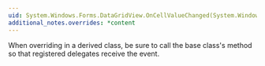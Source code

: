 ```yaml
---
uid: System.Windows.Forms.DataGridView.OnCellValueChanged(System.Windows.Forms.DataGridViewCellEventArgs)
additional_notes.overrides: *content
---
```


<p>When overriding <xref href="System.Windows.Forms.DataGridView.OnCellValueChanged(System.Windows.Forms.DataGridViewCellEventArgs)"></xref> in a derived class, be sure to call the base class's <xref href="System.Windows.Forms.DataGridView.OnCellValueChanged(System.Windows.Forms.DataGridViewCellEventArgs)"></xref> method so that registered delegates receive the event.</p>


